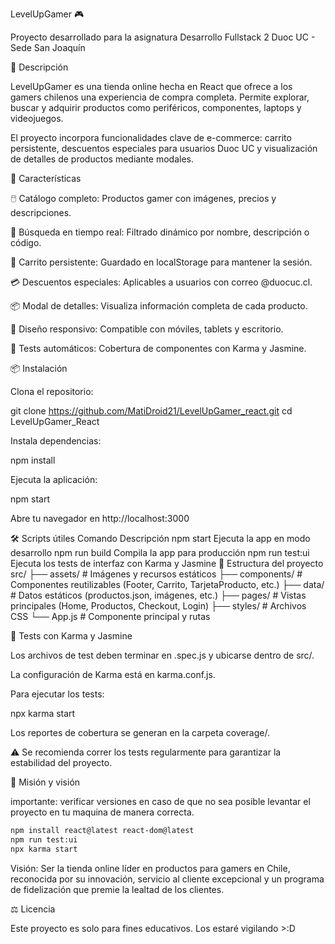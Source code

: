 LevelUpGamer 🎮

Proyecto desarrollado para la asignatura Desarrollo Fullstack 2
Duoc UC - Sede San Joaquín

📝 Descripción

LevelUpGamer es una tienda online hecha en React que ofrece a los gamers chilenos una experiencia de compra completa. Permite explorar, buscar y adquirir productos como periféricos, componentes, laptops y videojuegos.

El proyecto incorpora funcionalidades clave de e-commerce: carrito persistente, descuentos especiales para usuarios Duoc UC y visualización de detalles de productos mediante modales.

🚀 Características

🖱️ Catálogo completo: Productos gamer con imágenes, precios y descripciones.

🔎 Búsqueda en tiempo real: Filtrado dinámico por nombre, descripción o código.

🛒 Carrito persistente: Guardado en localStorage para mantener la sesión.

💳 Descuentos especiales: Aplicables a usuarios con correo @duocuc.cl.

📦 Modal de detalles: Visualiza información completa de cada producto.

📱 Diseño responsivo: Compatible con móviles, tablets y escritorio.

🧪 Tests automáticos: Cobertura de componentes con Karma y Jasmine.

📦 Instalación

Clona el repositorio:

git clone https://github.com/MatiDroid21/LevelUpGamer_react.git
cd LevelUpGamer_React


Instala dependencias:

npm install


Ejecuta la aplicación:

npm start


Abre tu navegador en http://localhost:3000

🛠️ Scripts útiles
Comando	Descripción
npm start	Ejecuta la app en modo desarrollo
npm run build	Compila la app para producción
npm run test:ui	Ejecuta los tests de interfaz con Karma y Jasmine
📂 Estructura del proyecto
src/
  ├── assets/           # Imágenes y recursos estáticos
  ├── components/       # Componentes reutilizables (Footer, Carrito, TarjetaProducto, etc.)
  ├── data/             # Datos estáticos (productos.json, imágenes, etc.)
  ├── pages/            # Vistas principales (Home, Productos, Checkout, Login)
  ├── styles/           # Archivos CSS
  └── App.js            # Componente principal y rutas

🧪 Tests con Karma y Jasmine

Los archivos de test deben terminar en .spec.js y ubicarse dentro de src/.

La configuración de Karma está en karma.conf.js.

Para ejecutar los tests:

npx karma start  

Los reportes de cobertura se generan en la carpeta coverage/.

⚠️ Se recomienda correr los tests regularmente para garantizar la estabilidad del proyecto.

🎯 Misión y visión


importante: verificar versiones en caso de que no sea posible levantar el proyecto en tu maquina
de manera correcta.

  ```bash
  npm install react@latest react-dom@latest
  npm run test:ui
  npx karma start
  ```

Visión: Ser la tienda online líder en productos para gamers en Chile, reconocida por su innovación, servicio al cliente excepcional y un programa de fidelización que premie la lealtad de los clientes.

⚖️ Licencia

Este proyecto es solo para fines educativos. Los estaré vigilando >:D